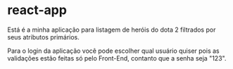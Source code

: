 # react-app
Está é a minha aplicação para listagem de heróis do dota 2 filtrados por seus atributos primários.

Para o login da aplicação você pode escolher qual usuário quiser pois as validações estão feitas só pelo Front-End, contanto que a senha seja "123".
